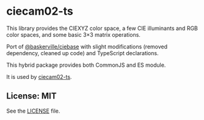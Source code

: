 # ciecam02-ts

This library provides the CIEXYZ color space, a few CIE illuminants and RGB color spaces, and some basic 3×3 matrix operations.

Port of [@baskerville/ciebase](https://github.com/baskerville/ciebase) with slight modifications (removed dependency, cleaned up code) and TypeScript declarations.

This hybrid package provides both CommonJS and ES module.

It is used by [ciecam02-ts](https://github.com/gfmio/ciecam02-ts).

## License: MIT

See the [LICENSE](./LICENSE) file.
